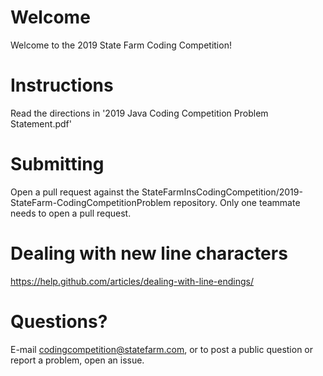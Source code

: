 # Welcome
Welcome to the 2019 State Farm Coding Competition!

# Instructions
Read the directions in '2019 Java Coding Competition Problem Statement.pdf'

# Submitting
Open a pull request against the StateFarmInsCodingCompetition/2019-StateFarm-CodingCompetitionProblem repository. Only one teammate needs to open a pull request.

# Dealing with new line characters
https://help.github.com/articles/dealing-with-line-endings/

# Questions?
E-mail codingcompetition@statefarm.com, or to post a public question or report a problem, open an issue.
